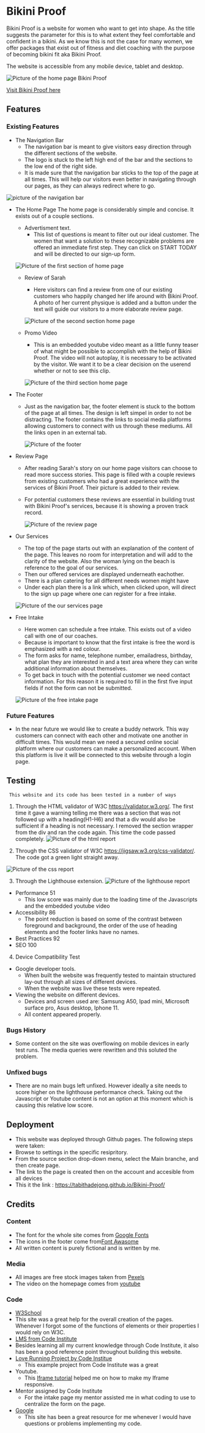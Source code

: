 # Bikini Proof 
Bikini Proof is a website for women who want to get into shape. As the title suggests the parameter for this is to what extent they feel comfortable and confident in a bikini. As we know this is not the case for many women, we offer packages that exist out of fitness and diet coaching with the purpose of becoming bikini fit aka Bikini Proof.  

The website is accessible from any mobile device, tablet and desktop. 
 
![Picture of the home page Bikini Proof](documentation%20/collage_bikiniproof.jpg)
 
[Visit Bikini Proof here](https://tabithadejong.github.io/Bikini-Proof/)

## Features 

### Existing Features 

* The Navigation Bar 
  * The navigation bar is meant to give visitors easy direction through the different sections of the website.
  *  The logo is stuck to the left high end of the bar and the sections to the low end of the right side.
  *  It is made sure that the navigation bar sticks to the top of the page at all times. This will help our visitors even better in navigating through our pages, as they can always redirect where to go.

   
![picture of the navigation bar](documentation%20/navigation_bar.png)

* The Home Page
 The home page is considerably simple and concise. It exists out of a couple sections.
  * Advertisment text. 
    * This list of questions is meant to filter out our ideal customer. The women that want a solution to these recognizable problems are offered an immediate first step. They can click on START TODAY and will be directed to our sign-up form.

   ![Picture of the first section of home page](documentation%20/call-to-action.png)

  * Review of Sarah
    * Here visitors can find a review from one of our existing customers who happily changed her life around with Bikini Proof. A photo of her current physique is added and a button under the text will guide our visitors to a more elaborate review page. 

    ![Picture of the second section home page](documentation%20/succes-stories.png)

  * Promo Video 
    *   This is an embedded youtube video meant as a little funny teaser of what might be possible to accomplish with the help of Bikini Proof. The video will not autoplay, it is necessary to be activated by the visitor. We want it to be a clear decision on the userend whether or not to see this clip.

    ![Picture of the third section home page](documentation%20/catwalk.png)

* The Footer 
  * Just as the navigation bar, the footer element is stuck to the bottom of the page at all times. The design is left simpel in order to not be distracting. The footer contains the links to social media platforms allowing customers to connect with us through these mediums. All the links open in an external tab.

    ![Picture of the footer](documentation%20/footer.png)

* Review Page 
  * After reading Sarah's story on our home page visitors can choose to read more success stories. This page is filled with a couple reviews from existing customers who had a great experience with the services of Bikini Proof. Their picture is added to their review. 
  * For potential customers these reviews are essential in building trust with Bikini Proof's services, because it is showing a proven track record. 

    ![Picture of the review page](documentation%20/review.png)

* Our Services 
  * The top of the page starts out with an explanation of the content of the page. This leaves no room for interpretation and will add to the clarity of the website. Also the woman lying on the beach is reference to the goal of our services.
  * Then our offered services are displayed underneath eachother. 
  * There is a plan catering for all different needs women might have
  * Under each plan there is a link which, when clicked upon, will direct to the sign up page where one can register for a free intake. 

  ![Picture of the our services page](documentation%20/plans.png)

* Free Intake 
  * Here women can schedule a free intake. This exists out of a video call with one of our coaches. 
  * Because is important to know that the first intake is free the word is emphasized with a red colour. 
  * The form asks for name, telephone number, emailadress, birthday, what plan they are interested in and a text area where they can write additional information about themselves. 
  * To get back in touch with the potential customer we need contact information. For this reason it is required to fill in the first five input fields if not the form can not be submitted. 

  ![Picture of the free intake page ](documentation%20/intake.jpg)


### Future Features 

* In the near future we would like to create a buddy network. This way customers can connect with each other and motivate one another in difficult times. This would mean we need a secured online social platform where our customers can make a personalized account. When this platform is live it will be connected to this website through a login page. 


## Testing 

     This website and its code has been tested in a number of ways 
1. Through the HTML validator of W3C https://validator.w3.org/. The first time it gave a warning telling me there was a section that was not followed up with a heading(H1-H6) and that a div would also be sufficient if a heading is not necessary. I removed the section wrapper from the div and ran the code again. This time the code passed completely. 
 ![Picture of the html report ](documentation%20/html_checker.png)

2. Through the CSS validator of W3C https://jigsaw.w3.org/css-validator/. The code got a green light straight away. 

 ![Picture of the css report ](documentation%20/css_checker.png)

3. Through the Lighthouse extension. 
![Picture of the lighthouse report ](documentation%20/lighthouse.png)

  * Performance 51
    * This low score was mainly due to the loading time of the Javascripts and the embedded youtube video 
  * Accessibility 86 
    * The point reduction is based on some of the contrast between foreground and background, the order of the use of heading elements and the footer links have no names.
  * Best Practices 92
  * SEO 100 

4. Device Compatibility Test 

* Google developer tools. 
  * When built the website was frequently tested to maintain structured lay-out through all sizes of different devices. 
  * When the website was live these tests were repeated. 
* Viewing the website on different devices.  
  * Devices and screen used are: Samsung A50, Ipad mini, Microsoft surface pro, Asus desktop, Iphone 11. 
  * All content appeared properly. 

### Bugs History
* Some content on the site was overflowing on mobile devices in early test runs. The media queries were rewritten and this soluted the problem.


### Unfixed bugs 
* There are no main bugs left unfixed. However ideally a site needs to score higher on the lighthouse performance check. Taking out the Javascript or Youtube content is not an option at this moment which is causing this relative low score. 

## Deployment 
* This website was deployed through Github pages. The following steps were taken: 
 * Browse to settings in the specific resipritory. 
 * From the source section drop-down menu, select the Main branche, and then create page.
 * The link to the page is created then on the account and accesible from all devices 
 * This it the link : https://tabithadejong.github.io/Bikini-Proof/

## Credits 


### Content
* The font for the whole site comes from [Google Fonts](https://fonts.google.com/)
* The icons in the footer come from[Font Awasome](https://fontawesome.com/)
* All written content is purely fictional and is written by me.
 
 
 
### Media
* All images are free stock images taken from [Pexels](https://www.pexels.com/nl-nl/)  
* The video on the homepage comes from [youtube](https://www.youtube.com/watch?v=gZS6KP48kQc&t=2s&ab_channel=SHIFT)
 
 
### Code
 
* [W3School](https://www.w3schools.com/)
 * This site was a great help for the overall creation of the pages. Whenever I forgot some of the functions of elements or their properties I would rely on W3C.
* [LMS from Code Institute](https://learn.codeinstitute.net/)
 * Besides learning all my current knowledge through Code Institute, it also has been a good reference point throughout building this website.
* [Love Running Project by Code Institue](https://codeinstitute.net/wp-content/uploads/2017/03/LoveRunning-1.pdf)
  * This example project from Code Institute was a great
* Youtube.
  * This [Iframe tutorial](https://www.youtube.com/watch?v=9YffrCViTVk&t=2s&ab_channel=tipswithpunch) helped me on how to make my Iframe responsive.
* Mentor assigned by Code Institute
  * For the intake page my mentor assisted me in what coding to use to centralize the form on the page.
* [Google](https://google.com/)
  * This site has been a great resource for me whenever I would have questions or problems implementing my code.


  































